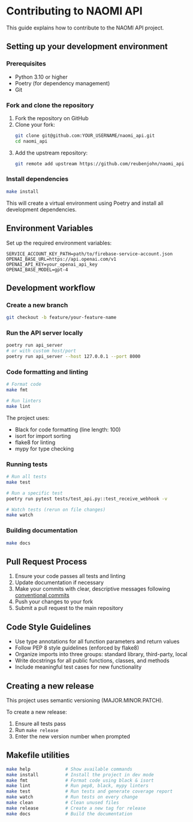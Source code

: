 # Contributing to NAOMI API

This guide explains how to contribute to the NAOMI API project.

## Setting up your development environment

### Prerequisites

- Python 3.10 or higher
- Poetry (for dependency management)
- Git

### Fork and clone the repository

1. Fork the repository on GitHub
2. Clone your fork:
   ```bash
   git clone git@github.com:YOUR_USERNAME/naomi_api.git
   cd naomi_api
   ```
3. Add the upstream repository:
   ```bash
   git remote add upstream https://github.com/reubenjohn/naomi_api
   ```

### Install dependencies

```bash
make install
```

This will create a virtual environment using Poetry and install all development dependencies.

## Environment Variables

Set up the required environment variables:

```
SERVICE_ACCOUNT_KEY_PATH=path/to/firebase-service-account.json
OPENAI_BASE_URL=https://api.openai.com/v1
OPENAI_API_KEY=your_openai_api_key
OPENAI_BASE_MODEL=gpt-4
```

## Development workflow

### Create a new branch

```bash
git checkout -b feature/your-feature-name
```

### Run the API server locally

```bash
poetry run api_server
# or with custom host/port
poetry run api_server --host 127.0.0.1 --port 8000
```

### Code formatting and linting

```bash
# Format code
make fmt

# Run linters
make lint
```

The project uses:
- Black for code formatting (line length: 100)
- isort for import sorting
- flake8 for linting
- mypy for type checking

### Running tests

```bash
# Run all tests
make test

# Run a specific test
poetry run pytest tests/test_api.py::test_receive_webhook -v

# Watch tests (rerun on file changes)
make watch
```

### Building documentation

```bash
make docs
```

## Pull Request Process

1. Ensure your code passes all tests and linting
2. Update documentation if necessary
3. Make your commits with clear, descriptive messages following [conventional commits](https://www.conventionalcommits.org/)
4. Push your changes to your fork
5. Submit a pull request to the main repository

## Code Style Guidelines

- Use type annotations for all function parameters and return values
- Follow PEP 8 style guidelines (enforced by flake8)
- Organize imports into three groups: standard library, third-party, local
- Write docstrings for all public functions, classes, and methods
- Include meaningful test cases for new functionality

## Creating a new release

This project uses semantic versioning (MAJOR.MINOR.PATCH).

To create a new release:

1. Ensure all tests pass
2. Run `make release`
3. Enter the new version number when prompted

## Makefile utilities

```bash
make help             # Show available commands
make install          # Install the project in dev mode
make fmt              # Format code using black & isort
make lint             # Run pep8, black, mypy linters
make test             # Run tests and generate coverage report
make watch            # Run tests on every change
make clean            # Clean unused files
make release          # Create a new tag for release
make docs             # Build the documentation
```